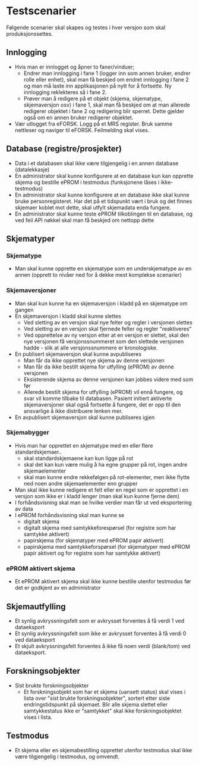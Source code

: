 # Testscenarier

Følgende scenarier skal skapes og testes i hver versjon som skal produksjonssettes.

## Innlogging

- Hvis man er innlogget og åpner to faner/vinduer;
	- Endrer man innlogging i fane 1 (logger inn som annen bruker, endrer rolle eller enhet), skal man få beskjed om endret innlogging i fane 2 og man må laste inn applikasjonen på nytt for å fortsette. Ny innlogging reklekteres så i fane 2.
	- Prøver man å redigere på et objekt (skjema, skjematype, skjemaversjon osv) i fane 1, skal man få beskjed om at man allerede redigerer objektet i fane 2 og redigering blir sperret. Dette gjelder også om en annen bruker redigerer objektet.
- Vær utlogget fra eFORSK. Logg på et MRS register. Bruk samme nettleser og naviger til eFORSK. Feilmelding skal vises.
  
## Database (registre/prosjekter)
- Data i et databasen skal ikke være tilgjengelig i en annen database (datalekkasje)
- En administrator skal kunne konfigurere at en database kun kan opprette skjema og bestille ePROM i testmodus (funksjonene låses i ikke-testmodus)
- En administrator skal kunne konfigurere at en database ikke skal kunne bruke personregisteret. Har det på et tidspunkt vært i bruk og det finnes skjemaer koblet mot dette, skal utfylt skjemadata enda fungere.
- En administrator skal kunne teste ePROM tilkoblingen til en database, og ved feil API nøkkel skal man få beskjed om nettopp dette

## Skjematyper

### Skjematype
- Man skal kunne opprette en skjematype som en underskjematype av en annen (opprett to nivåer ned for å dekke mest komplekse scenarier)

### Skjemaversjoner
- Man skal kun kunne ha en skjemaversjon i kladd på en skjematype om gangen
- En skjemaversjon i kladd skal kunne slettes
	- Ved sletting av en versjon skal nye felter og regler i versjonen slettes
	- Ved sletting av en versjon skal fjernede felter og regler "reaktiveres" 
	- Ved opprettelse av ny versjon etter at en versjon er slettet, skal den nye versjonen få versjonssnummeret som den slettede versjonen hadde - slik at alle versjonssnummere er kronologiske.
- En publisert skjemaversjon skal kunne avpubliseres
	- Man får da ikke opprettet nye skjema av denne versjonen
	- Man får da ikke bestilt skjema for utfylling (ePROM) av denne versjonen
	- Eksisterende skjema av denne versjonen kan jobbes videre med som før
	- Allerede bestilt skjema for utfylling (ePROM) vil ennå fungere, og svar vil komme tilbake til databasen. Pasient initiert aktiverte skjemaversjoner skal også fortsette å fungere, det er opp til den ansvarlige å ikke distribuere lenken mer.
- En avpublisert skjemaversjon skal kunne publiseres igjen

### Skjemabygger
- Hvis man har opprettet en skjematype med en eller flere standardskjemaer..
    - skal standardskjemaene kan kun ligge på rot
    - skal det kan kun være mulig å ha egne grupper på rot, ingen andre skjemaelementer
    - skal man kunne endre rekkefølgen på rot-elementer, men ikke flytte ned noen andre skjemaelementer enn grupper
- Man skal ikke kunne redigere et felt eller en regel som er opprettet i en versjon som ikke er i kladd lenger (man skal kun kunne fjerne dem)
- I forhåndsvisning skal man se hvilke verdier man får ut ved eksportering av data
- I ePROM forhåndsvisning skal man kunne se
	- digitalt skjema
	- digitalt skjema med samtykkeforespørsel (for registre som har samtykke aktivert)
	- papirskjema (for skjematyper med ePROM papir aktivert)
	- papirskjema med samtykkeforspørsel (for skjematyper med ePROM papir aktivert og for registre som har samtykke aktivert)
    
### ePROM aktivert skjema
- Et ePROM aktivert skjema skal ikke kunne bestille utenfor testmodus før det er godkjent av en administrator
    
## Skjemautfylling
- Et synlig avkryssningsfelt som er avkrysset forventes å få verdi 1 ved dataeksport
- Et synlig avkryssningsfelt som ikke er avkrysset forventes å få verdi 0 ved dataeksport
- Et skjult avkryssningsfelt forventes å ikke få noen verdi (blank/tom) ved dataeksport.
    
## Forskningsobjekter
- Sist brukte forskningsobjekter
	- Et forskningsobjekt som har et skjema (uansett status) skal vises i lista over "sist brukte forskningsobjekter", sortert etter siste endringstidspunkt på skjemaet. Blir alle skjema slettet eller samtykkestatus ikke er "samtykket" skal ikke forskningsobjektet vises i lista.
	
## Testmodus
- Et skjema eller en skjemabestilling opprettet utenfor testmodus skal ikke være tilgjengelig i testmodus, og omvendt.
